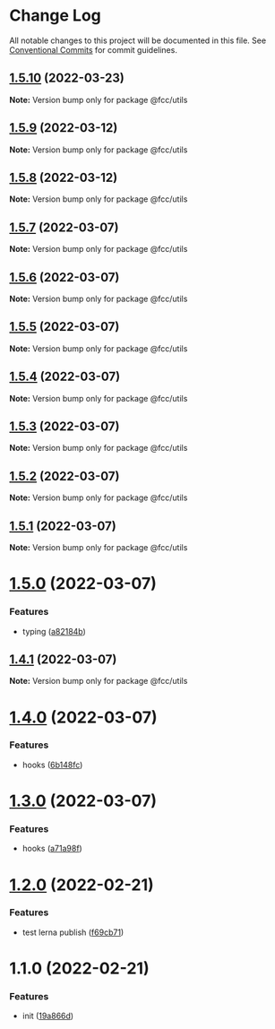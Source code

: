 # Change Log

All notable changes to this project will be documented in this file.
See [Conventional Commits](https://conventionalcommits.org) for commit guidelines.

## [1.5.10](https://github.com/cutefcc/fcc-libs/compare/@fcc/utils@1.5.9...@fcc/utils@1.5.10) (2022-03-23)

**Note:** Version bump only for package @fcc/utils





## [1.5.9](https://github.com/cutefcc/fcc-libs/compare/@fcc/utils@1.5.8...@fcc/utils@1.5.9) (2022-03-12)

**Note:** Version bump only for package @fcc/utils





## [1.5.8](https://github.com/cutefcc/fcc-libs/compare/@fcc/utils@1.5.7...@fcc/utils@1.5.8) (2022-03-12)

**Note:** Version bump only for package @fcc/utils





## [1.5.7](https://github.com/cutefcc/fcc-libs/compare/@fcc/utils@1.5.6...@fcc/utils@1.5.7) (2022-03-07)

**Note:** Version bump only for package @fcc/utils





## [1.5.6](https://github.com/cutefcc/fcc-libs/compare/@fcc/utils@1.5.5...@fcc/utils@1.5.6) (2022-03-07)

**Note:** Version bump only for package @fcc/utils





## [1.5.5](https://github.com/cutefcc/fcc-libs/compare/@fcc/utils@1.5.4...@fcc/utils@1.5.5) (2022-03-07)

**Note:** Version bump only for package @fcc/utils





## [1.5.4](https://github.com/cutefcc/fcc-libs/compare/@fcc/utils@1.5.3...@fcc/utils@1.5.4) (2022-03-07)

**Note:** Version bump only for package @fcc/utils





## [1.5.3](https://github.com/cutefcc/fcc-libs/compare/@fcc/utils@1.5.2...@fcc/utils@1.5.3) (2022-03-07)

**Note:** Version bump only for package @fcc/utils





## [1.5.2](https://github.com/cutefcc/fcc-libs/compare/@fcc/utils@1.5.1...@fcc/utils@1.5.2) (2022-03-07)

**Note:** Version bump only for package @fcc/utils





## [1.5.1](https://github.com/cutefcc/fcc-libs/compare/@fcc/utils@1.5.0...@fcc/utils@1.5.1) (2022-03-07)

**Note:** Version bump only for package @fcc/utils





# [1.5.0](https://github.com/cutefcc/fcc-libs/compare/@fcc/utils@1.4.1...@fcc/utils@1.5.0) (2022-03-07)


### Features

* typing ([a82184b](https://github.com/cutefcc/fcc-libs/commit/a82184b2ecf6f0104e72dc415154c9975af078a5))





## [1.4.1](https://github.com/cutefcc/fcc-libs/compare/@fcc/utils@1.4.0...@fcc/utils@1.4.1) (2022-03-07)

**Note:** Version bump only for package @fcc/utils





# [1.4.0](https://github.com/cutefcc/fcc-libs/compare/@fcc/utils@1.3.0...@fcc/utils@1.4.0) (2022-03-07)


### Features

* hooks ([6b148fc](https://github.com/cutefcc/fcc-libs/commit/6b148fc4a20dd0c193cf964320bbd3126d2bc8f4))





# [1.3.0](https://github.com/cutefcc/fcc-libs/compare/@fcc/utils@1.2.0...@fcc/utils@1.3.0) (2022-03-07)


### Features

* hooks ([a71a98f](https://github.com/cutefcc/fcc-libs/commit/a71a98fc81d22e8c6c4423c74954cde9bf72f857))





# [1.2.0](https://github.com/cutefcc/fcc-libs/compare/@fcc/utils@1.1.0...@fcc/utils@1.2.0) (2022-02-21)


### Features

* test lerna publish ([f69cb71](https://github.com/cutefcc/fcc-libs/commit/f69cb71ef3b76f7fe91ceab659b45bd21f7b9baa))





# 1.1.0 (2022-02-21)


### Features

* init ([19a866d](https://github.com/cutefcc/fcc-libs/commit/19a866dae8bd19b7362754f464d9687e46078be0))
